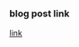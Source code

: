 ###  blog post link 

[link](https://medium.com/@pjjames095/heart-disease-prediction-using-machine-learning-a-step-by-step-guide-23b953f931d2)
